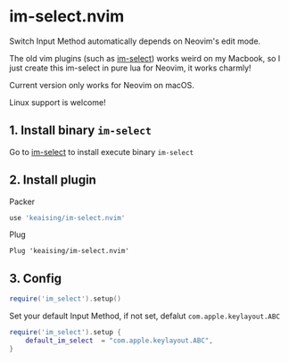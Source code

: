 # im-select.nvim

Switch Input Method automatically depends on Neovim's edit mode.

The old vim plugins (such as [im-select](https://github.com/daipeihust/im-select)) works weird on my Macbook, so I just create this im-select in pure lua for Neovim, it works charmly!

Current version only works for Neovim on macOS. 

Linux support is welcome!

## 1. Install binary `im-select`

Go to [im-select](https://github.com/daipeihust/im-select) to install execute binary `im-select`

## 2. Install plugin

Packer

``` lua
use 'keaising/im-select.nvim'
```

Plug

``` vim
Plug 'keaising/im-select.nvim'
```

## 3. Config

```lua
require('im_select').setup()
```

Set your default Input Method, if not set, defalut `com.apple.keylayout.ABC`

```lua
require('im_select').setup {
	default_im_select  = "com.apple.keylayout.ABC",
}
```

